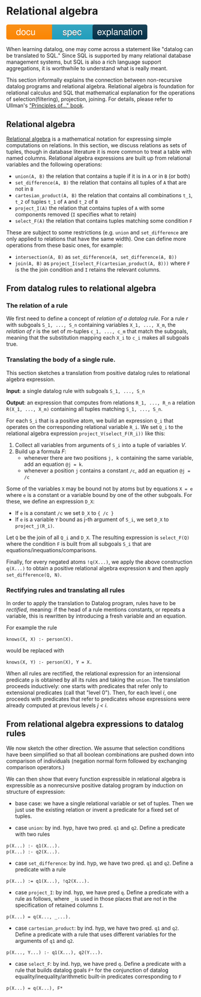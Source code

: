 # Relational algebra

![docu badge spec explanation](docu_spec_explanation.svg)

When learning datalog, one may come across a statement like 
"datalog can be translated to SQL." Since SQL is supported by many
relational database management systems, but SQL is also a rich language
support aggregations, it is worthwhile to understand what is really
meant.

This section informally explains the connection between non-recursive datalog
programs and relational algebra. Relational algebra is foundation for
relational calculus and SQL that mathematical explanation for the operations
of selection(filtering), projection, joining. For details, please refer to
Ullman's ["Principles of..." book](bibliography.md).

## Relational algebra

[Relational algebra](https://en.wikipedia.org/wiki/Relational_algebra) is a
mathematical notation for expressing simple computations on relations. In this
section, we discuss relations as sets of tuples, though in database literature
it is more common to treat a table with named columns. Relational algebra
expressions are built up from relational variables and the following operations:

*   `union(A, B)` the relation that contains a tuple if it is in `A` or in `B`
    (or both)
*   `set_difference(A, B)` the relation that contains all tuples of `A` that are
    not in `B`
*   `cartesian_product(A, B)` the relation that contains all combinations `t_1`,
    `t_2` of tuples `t_1` of `A` and `t_2` of `B`
*   `project_I(A)` the relation that contains tuples of `A` with some components
    removed (`I` specifies what to retain)
*   `select_F(A)` the relation that contains tuples matching some condition `F`

These are subject to some restrictions (e.g. `union` and `set_difference` are
only applied to relations that have the same width). One can define more
operations from these basic ones, for example:

*   `intersection(A, B)` as `set_difference(A, set_difference(A, B))`
*   `join(A, B)` as `project_I(select_F(cartesian_product(A, B)))` where `F` is
    the the join condition and `I` retains the relevant columns.

## From datalog rules to relational algebra

### The relation of a rule

We first need to define a concept of *relation of a datalog rule*.
For a rule *r* with subgoals `S_1, ..., S_n` containing variables `X_1, ..., X_m`,
the *relation of r* is the set of *m*-tuples `c_1, ..., c_m` that match
the subgoals, meaning that the substitution mapping each `X_i` to `c_i` makes
all subgoals true.

### Translating the body of a single rule.

This section sketches a translation from positive datalog rules to relational
algebra expression.

**Input**: a single datalog rule with subgoals `S_1, ..., S_n`

**Output**: an expression that computes from relations `R_1, ..., R_n` a
relation `R(X_1, ..., X_m)` containing all tuples matching `S_1, ..., S_n`.

For each `S_i` that is a positive atom, we build an expression `Q_i` that
operates on the corresponding relational variable `R_i`. We set `Q_i` to the
relational algebra expression `project_V(select_F(R_i))` like this:

1.  Collect all variables from arguments of `S_i` into a tuple of variables *V*.
1.  Build up a formula *F*:
    *   whenever there are two positions `j, k` containing the same variable,
        add an equation `@j = k`.
    *   whenever a position `j` contains a constant `/c`, add an equation `@j =
        /c`

Some of the variables `X` may be bound not by atoms but by equations `X = e`
where `e` is a constant or a variable bound by one of the other subgoals. For
these, we define an expression `D_X`:

*   If `e` is a constant `/c` we set `D_X` to `{ /c }`
*   If `e` is a variable `Y` bound as j-th argument of `S_i`, we set `D_X` to
    `project_j(R_i)`.

Let `Q` be the join of all `Q_i` and `D_X`. The resulting expression is
`select_F(Q)` where the condition `F` is built from all subgoals `S_i` that are
equations/inequations/comparisons.

Finally, for every negated atoms `!q(X...)`, we apply the above
construction `q(X...)` to obtain a positive relational algebra expression `N`
and then apply `set_difference(Q, N)`.

### Rectifying rules and translating all rules

In order to apply the translation to Datalog program, rules have to be
*rectified*, meaning: if the head of a rule mentions constants, or repeats a
variable, this is rewritten by introducing a fresh variable and an equation.

For example the rule

```
knows(X, X) :- person(X).
```

would be replaced with

```
knows(X, Y) :- person(X), Y = X.
```

When all rules are rectified, the relational expression for an intensional
predicate `p` is obtained by all its rules and taking the `union`. The
translation proceeds inductively: one starts with predicates that refer
only to extensional predicates (call that "level 0"). Then, for each level *i*,
one proceeds with predicates that refer to predicates whose
expressions were already computed at previous levels *j < i*.

## From relational algebra expressions to datalog rules

We now sketch the other direction. We assume that selection conditions have been
simplified so that all boolean combinations are pushed down into comparison of
individuals (negation normal form followed by exchanging comparison operators.)

We can then show that every function expressible in relational algebra is
expressible as a nonrecursive positive datalog program by induction on structure
of expression:

*   base case: we have a single relational variable or set of tuples. Then we
    just use the existing relation or invent a predicate for a fixed set of
    tuples.

*   case `union`: by ind. hyp, have two pred. `q1` and `q2`. Define a predicate
    with two rules
    
```
p(X...) :- q1(X...).
p(X...) :- q2(X...).
```

*   case `set_difference`: by ind. hyp, we have two pred. `q1` and `q2`. Define a
    predicate with a rule
    
```
p(X...) := q1(X...), !q2(X...).
```

*   case `project_I`: by ind. hyp, we have pred `q`. Define a predicate with a rule
    as follows, where `_` is used in those places that are not in the
    specification of retained columns `I`.

```
p(X...) = q(X..., _...).
``` 

*   case `cartesian_product`: by ind. hyp, we have two pred. `q1` and `q2`. Define a
    predicate with a rule that uses different variables for the arguments of
    `q1` and `q2`.
    
```
p(X..., Y...) :- q1(X...), q2(Y...).
```

*   case `select_F`: by ind. hyp, we have pred `q`. Define a predicate with a rule
    that builds datalog goals `F*` for the conjunction of datalog
    equality/inequality/arithmetic built-in predicates corresponding to `F`

```
p(X...) = q(X...), F*
```

